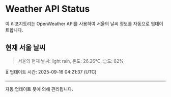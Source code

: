 
# Weather API Status

이 리포지토리는 OpenWeather API를 사용하여 서울의 날씨 정보를 자동으로 업데이트합니다.

## 현재 서울 날씨
> 서울의 현재 날씨: light rain, 온도: 26.26°C, 습도: 82%

⏳ 업데이트 시간: 2025-09-16 04:21:37 (UTC)

---
자동 업데이트 봇에 의해 관리됩니다.
